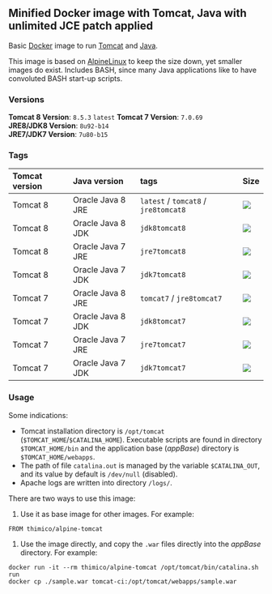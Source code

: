 ## Minified Docker image with Tomcat, Java with unlimited JCE patch applied

Basic [Docker](https://www.docker.com/) image to run [Tomcat](https://tomcat.apache.org/) and [Java](https://www.java.com/).

This image is based on [AlpineLinux](http://alpinelinux.org/) to keep the size down, yet smaller images do exist. Includes BASH, since many Java applications like to have convoluted BASH start-up scripts.

### Versions

**Tomcat 8 Version**: `8.5.3`  `latest`
**Tomcat 7 Version**: `7.0.69`  
**JRE8/JDK8 Version**: `8u92-b14`  
**JRE7/JDK7 Version**: `7u80-b15`

### Tags

| Tomcat version | Java version      | tags                                 | Size                                                                                                                                              |
|:---------------|:------------------|:-------------------------------------|:--------------------------------------------------------------------------------------------------------------------------------------------------|
| Tomcat 8       | Oracle Java 8 JRE | `latest` / `tomcat8` / `jre8tomcat8` | [![](https://badge.imagelayers.io/thimico/alpine-tomcat:jre8tomcat8.svg)](https://imagelayers.io/?images=thimico/alpine-tomcat:jre8tomcat8) |
| Tomcat 8       | Oracle Java 8 JDK | `jdk8tomcat8`                        | [![](https://badge.imagelayers.io/thimico/alpine-tomcat:jdk8tomcat8.svg)](https://imagelayers.io/?images=thimico/alpine-tomcat:jdk8tomcat8) |
| Tomcat 8       | Oracle Java 7 JRE | `jre7tomcat8`                        | [![](https://badge.imagelayers.io/thimico/alpine-tomcat:jre7tomcat8.svg)](https://imagelayers.io/?images=thimico/alpine-tomcat:jre7tomcat8) |
| Tomcat 8       | Oracle Java 7 JDK | `jdk7tomcat8`                        | [![](https://badge.imagelayers.io/thimico/alpine-tomcat:jdk7tomcat8.svg)](https://imagelayers.io/?images=thimico/alpine-tomcat:jdk7tomcat8) |
| Tomcat 7       | Oracle Java 8 JRE | `tomcat7` / `jre8tomcat7`            | [![](https://badge.imagelayers.io/thimico/alpine-tomcat:jre8tomcat7.svg)](https://imagelayers.io/?images=thimico/alpine-tomcat:jre8tomcat7) |
| Tomcat 7       | Oracle Java 8 JDK | `jdk8tomcat7`                        | [![](https://badge.imagelayers.io/thimico/alpine-tomcat:jdk8tomcat7.svg)](https://imagelayers.io/?images=thimico/alpine-tomcat:jdk8tomcat7) |
| Tomcat 7       | Oracle Java 7 JRE | `jre7tomcat7`                        | [![](https://badge.imagelayers.io/thimico/alpine-tomcat:jre7tomcat7.svg)](https://imagelayers.io/?images=thimico/alpine-tomcat:jre7tomcat7) |
| Tomcat 7       | Oracle Java 7 JDK | `jdk7tomcat7`                        | [![](https://badge.imagelayers.io/thimico/alpine-tomcat:jdk7tomcat7.svg)](https://imagelayers.io/?images=thimico/alpine-tomcat:jdk7tomcat7) |


### Usage

Some indications:

* Tomcat installation directory is `/opt/tomcat` (`$TOMCAT_HOME`/`$CATALINA_HOME`). Executable scripts are found in directory `$TOMCAT_HOME/bin` and the application base (*appBase*) directory is `$TOMCAT_HOME/webapps`.
* The path of file `catalina.out` is managed by the variable `$CATALINA_OUT`, and its value by default is `/dev/null` (disabled).
* Apache logs are written into directory `/logs/`.

There are two ways to use this image:

1. Use it as base image for other images. For example:

```
FROM thimico/alpine-tomcat
```

1. Use the image directly, and copy the `.war` files directly into the *appBase* directory. For example:

```
docker run -it --rm thimico/alpine-tomcat /opt/tomcat/bin/catalina.sh run
docker cp ./sample.war tomcat-ci:/opt/tomcat/webapps/sample.war
```

